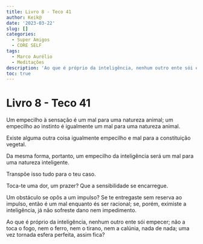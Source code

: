 ```yaml
---
title: Livro 8 - Teco 41
author: Keik@
date: '2023-03-22'
slug: []
categories:
  - Super Amigos
  - CORE SELF
tags:
  - Marco Aurélio
  - Meditações
description: 'Ao que é próprio da inteligência, nenhum outro ente sói empecer'
toc: true
---
```


# Livro 8 - Teco 41

Um empecilho à sensação é um mal para uma natureza animal; um empecilho ao instinto é igualmente um mal para uma natureza animal. 

Existe alguma outra coisa igualmente empecilho e mal para a constituição vegetal. 

Da mesma forma, portanto, um empecilho da inteligência será um mal para uma natureza inteligente. 

Transpõe isso tudo para o teu caso. 

Toca-te uma dor, um prazer? 
Que a sensibilidade se encarregue. 

Um obstáculo se opôs a um impulso? Se te entregaste sem reserva ao impulso, então é um mal enquanto és ser racional; se, porém, eximiste a inteligência, já não sofreste dano nem impedimento. 

Ao que é próprio da inteligência, nenhum outro ente sói empecer; não a toca o fogo, nem o ferro, nem o tirano, nem a calúnia, nada de nada; uma vez tornada esfera perfeita, assim fica?